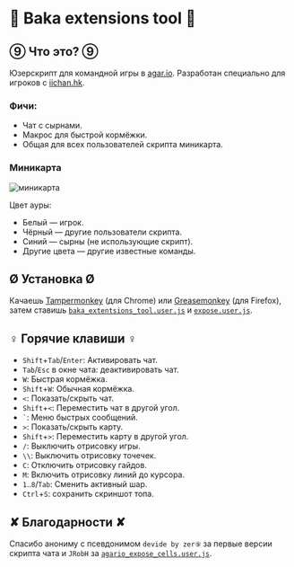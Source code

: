 # 🔰 Baka extensions tool 🔰

## ⑨ Что это? ⑨

Юзерскрипт для командной игры в [agar.io](http://agar.io/). Разработан специально для игроков с [iichan.hk](http://iichan.hk/).

### Фичи:

* Чат с сырнами.
* Макрос для быстрой кормёжки.
* Общая для всех пользователей скрипта миникарта.

### Миникарта

![миникарта](https://i.imgur.com/iBfcnE8.png)

Цвет ауры:
* Белый — игрок.
* Чёрный — другие пользователи скрипта.
* Синий — сырны (не использующие скрипт).
* Другие цвета — другие известные команды.

## Ø Установка Ø

Качаешь [Tampermonkey] \(для Chrome) или [Greasemonkey] \(для Firefox), затем ставишь [`baka_extentsions_tool.user.js`] и [`expose.user.js`].

[Tampermonkey]: https://chrome.google.com/webstore/detail/tampermonkey/dhdgffkkebhmkfjojejmpbldmpobfkfo?hl=en
[Greasemonkey]: https://addons.mozilla.org/en-Us/firefox/addon/greasemonkey/
[`baka_extentsions_tool.user.js`]: https://raw.githubusercontent.com/xzfc/baka-extensions-tool/master/baka_extentsions_tool.user.js
[`expose.user.js`]: https://raw.githubusercontent.com/xzfc/agar-expose/master/expose.user.js

## ♀ Горячие клавиши ♀

* `Shift`+`Tab`/`Enter`: Активировать чат.
* `Tab`/`Esc` в окне чата: деактивировать чат.
* `W`: Быстрая кормёжка.
* `Shift`+`W`: Обычная кормёжка.
* `<`: Показать/скрыть чат.
* `Shift`+`<`: Переместить чат в другой угол.
* `` ` ``: Меню быстрых сообщений.
* `>`: Показать/скрыть карту.
* `Shift`+`>`: Переместить карту в другой угол.
* `/`: Выключить отрисовку игры.
* `\\`: Выключить отрисовку точечек.
* `C`: Отключить отрисовку гайдов.
* `M`: Включить отрисовку линий до курсора.
* `1`..`8`/`Tab`: Сменить активный шар.
* `Ctrl`+`S`: сохранить скриншот топа.

## ✘ Благодарности ✘

Спасибо анониму с псевдонимом `devide by zer⑨` за первые версии скрипта чата и `JRobH` за [`agario_expose_cells.user.js`][original expose].

[original expose]: https://gist.github.com/JRobH/818103d83d0b43c7492f
